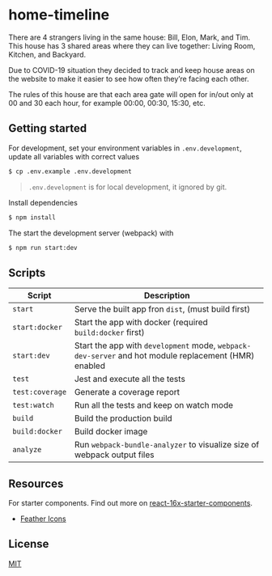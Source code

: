 # home-timeline

There are 4 strangers living in the same house: Bill, Elon, Mark, and Tim. This house has 3 shared areas where they can live together: Living Room, Kitchen, and Backyard.

Due to COVID-19 situation they decided to track and keep house areas on the website to make it easier to see how often they’re facing each other.

The rules of this house are that each area gate will open for in/out only at 00 and 30 each hour, for example 00:00, 00:30, 15:30, etc.

## Getting started

For development, set your environment variables in `.env.development`, update all variables with correct values

```bash
$ cp .env.example .env.development
```

> `.env.development` is for local development, it ignored by git.

Install dependencies

```bash
$ npm install
```

The start the development server (webpack) with

```bash
$ npm run start:dev
```


## Scripts

| Script | Description |
|-|-|
| `start` | Serve the built app fron `dist`, (must build first) |
| `start:docker` | Start the app with docker (required `build:docker` first) |
| `start:dev` | Start the app with `development` mode, `webpack-dev-server` and hot module replacement (HMR) enabled |
| `test` | Jest and execute all the tests |
| `test:coverage` | Generate a coverage report |
| `test:watch` | Run all the tests and keep on watch mode |
| `build` | Build the production build |
| `build:docker` | Build docker image |
| `analyze` | Run `webpack-bundle-analyzer` to visualize size of webpack output files |


## Resources

For starter components. Find out more on [react-16x-starter-components](https://github.com/demonmhon/react-16x-starter-components).

 * [Feather Icons](https://github.com/feathericons/feather)


## License

[MIT](LICENSE.md)
